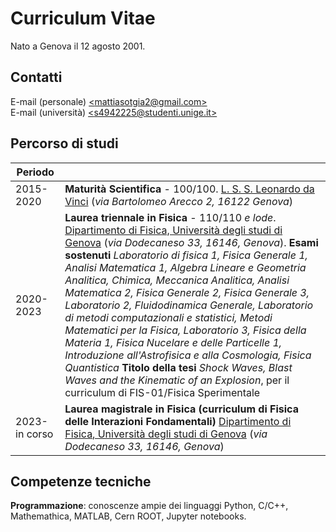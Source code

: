 # Curriculum Vitae

Nato a Genova il 12 agosto 2001.

## Contatti

E-mail (personale) [\<mattiasotgia2@gmail.com\>](mailto:mattiasotgia2@gmail.com?body=%0A%0A%0A%0AMail%20sent%20from%20mattiasotgia.github.io)\
E-mail (università) [\<s4942225@studenti.unige.it\>](mailto:s4942225@studenti.unige.it?body=%0A%0A%0A%0AMail%20sent%20from%20mattiasotgia.github.io)


## Percorso di studi

| Periodo |  | 
| - | - |
| 2015-2020 | **Maturità Scientifica** - 100/100. [L. S. S. Leonardo da Vinci](https://www.liceoleodavincige.edu.it/) (_via Bartolomeo Arecco 2, 16122 Genova_)  | 
| 2020-2023 | **Laurea triennale in Fisica** - 110/110 _e lode_. [Dipartimento di Fisica, Università degli studi di Genova](https://www.difi.unige.it/en) (_via Dodecaneso 33, 16146, Genova_).  __Esami sostenuti__ _Laboratorio di fisica 1, Fisica Generale 1, Analisi Matematica 1, Algebra Lineare e Geometria Analitica, Chimica, Meccanica Analitica, Analisi Matematica 2, Fisica Generale 2, Fisica Generale 3, Laboratorio 2, Fluidodinamica Generale, Laboratorio di metodi computazionali e statistici, Metodi Matematici per la Fisica, Laboratorio 3, Fisica della Materia 1, Fisica Nucelare e delle Particelle 1, Introduzione all'Astrofisica e alla Cosmologia, Fisica Quantistica_ **Titolo della tesi** *Shock Waves, Blast Waves and the Kinematic of an Explosion*, per il curriculum di FIS-01/Fisica Sperimentale |
| 2023-in corso | **Laurea magistrale in Fisica (curriculum di Fisica delle Interazioni Fondamentali)** [Dipartimento di Fisica, Università degli studi di Genova](https://www.difi.unige.it/en) (_via Dodecaneso 33, 16146, Genova_)|

## Competenze tecniche

**Programmazione**: conoscenze ampie dei linguaggi Python, C/C++, Mathemathica, MATLAB, Cern ROOT, Jupyter notebooks.



